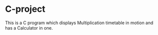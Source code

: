 # C-project
This is a C program which displays Multiplication timetable in motion  and has a Calculator in one.
